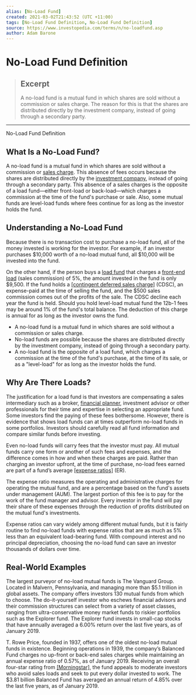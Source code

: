 ```yaml
---
alias: [No-Load Fund]
created: 2021-03-02T21:43:52 (UTC +11:00)
tags: [No-Load Fund Definition, No-Load Fund Definition]
source: https://www.investopedia.com/terms/n/no-loadfund.asp
author: Adam Barone
---
```


# No-Load Fund Definition

> ## Excerpt
> A no-load fund is a mutual fund in which shares are sold without a commission or sales charge. The reason for this is that the shares are distributed directly by the investment company, instead of going through a secondary party.

---

No-Load Fund Definition
## What Is a No-Load Fund?

A no-load fund is a mutual fund in which shares are sold without a commission or [sales charge](https://www.investopedia.com/terms/s/salescharge.asp). This absence of fees occurs because the shares are distributed directly by the [investment company](https://www.investopedia.com/terms/i/investmentcompany.asp), instead of going through a secondary party. This absence of a sales charges is the opposite of a load fund—either front-load or back-load—which charges a commission at the time of the fund's purchase or sale. Also, some mutual funds are level-load funds where fees continue for as long as the investor holds the fund.

## Understanding a No-Load Fund

Because there is no transaction cost to purchase a no-load fund, all of the money invested is working for the investor. For example, if an investor purchases $10,000 worth of a no-load mutual fund, all $10,000 will be invested into the fund.

On the other hand, if the person buys a [load fund](https://www.investopedia.com/terms/l/loadfund.asp) that charges a [front-end load](https://www.investopedia.com/terms/f/front-endload.asp) (sales commission) of 5%, the amount invested in the fund is only $9,500. If the fund holds a [[contingent deferred sales charge]](https://www.investopedia.com/terms/c/cdsc.asp) (CDSC), an expense-paid at the time of selling the fund, and the $500 sales commission comes out of the profits of the sale. The CDSC decline each year the fund is held. Should you hold level-load mutual fund the 12b-1 fees may be around 1% of the fund's total balance. The deduction of this charge is annual for as long as the investor owns the fund.

-   A no-load fund is a mutual fund in which shares are sold without a commission or sales charge.
-   No-load funds are possible because the shares are distributed directly by the investment company, instead of going through a secondary party.
-   A no-load fund is the opposite of a load fund, which charges a commission at the time of the fund's purchase, at the time of its sale, or as a "level-load" for as long as the investor holds the fund.

## Why Are There Loads?

The justification for a load fund is that investors are compensating a sales intermediary such as a broker, [financial planner](https://www.investopedia.com/terms/f/financialplanner.asp), investment advisor or other professionals for their time and expertise in selecting an appropriate fund. Some investors find the paying of these fees bothersome. However, there is evidence that shows load funds can at times outperform no-load funds in some portfolios. Investors should carefully read all fund information and compare similar funds before investing.

Even no-load funds will carry fees that the investor must pay. All mutual funds carry one form or another of such fees and expenses, and the difference comes in how and when these charges are paid. Rather than charging an investor upfront, at the time of purchase, no-load fees earned are part of a fund’s average [[expense ratios]](https://www.investopedia.com/terms/e/expenseratio.asp) (ER).

The expense ratio measures the operating and administrative charges for operating the mutual fund, and are a percentage based on the fund's assets under management (AUM). The largest portion of this fee is to pay for the work of the fund manager and advisor. Every investor in the fund will pay their share of these expenses through the reduction of profits distributed on the mutual fund's investments.

Expense ratios can vary widely among different mutual funds, but it is fairly routine to find no-load funds with expense ratios that are as much as 5% less than an equivalent load-bearing fund. With compound interest and no principal depreciation, choosing the no-load fund can save an investor thousands of dollars over time.

## Real-World Examples

The largest purveyor of no-load mutual funds is The Vanguard Group. Located in Malvern, Pennsylvania, and managing more than $5.1 trillion in global assets. The company offers investors 130 mutual funds from which to choose. The do-it-yourself investor who eschews financial advisors and their commission structures can select from a variety of asset classes, ranging from ultra-conservative money market funds to riskier portfolios such as the Explorer fund. The Explorer fund invests in small-cap stocks that have annually averaged a 6.00% return over the last five years, as of January 2019.

T. Rowe Price, founded in 1937, offers one of the oldest no-load mutual funds in existence. Beginning operations in 1939, the company’s Balanced Fund charges no up-front or back-end sales charges while maintaining an annual expense ratio of 0.57%, as of January 2019. Receiving an overall four-star rating from [[Morningstar]](https://www.investopedia.com/terms/m/morningstarinc.asp), the fund appeals to moderate investors who avoid sales loads and seek to put every dollar invested to work. The $3.81 billion Balanced Fund has averaged an annual return of 4.85% over the last five years, as of January 2019.
